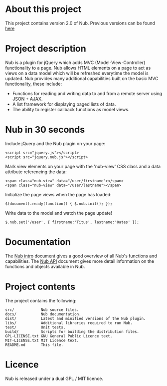 About this project
==================

This project contains version 2.0 of Nub. Previous versions can be found [here](https://github.com/juliangoacher/jquery.nub)


Project description
===================

Nub is a plugin for jQuery which adds MVC (Model-View-Controller) functionality to a page.
Nub allows HTML elements on a page to act as views on a data model which will be refreshed everytime the model is updated.
Nub provides many additional capabilities built on the basic MVC functionality, these include:

* Functions for reading and writing data to and from a remote server using JSON + AJAX.
* A list framework for displaying paged lists of data.
* The ability to register callback functions as model views.

Nub in 30 seconds
=================

Include jQuery and the Nub plugin on your page:

    <script src="jquery.js"></script>
    <script src="jquery.nub.js"></script>

Mark view elements on your page with the 'nub-view' CSS class and a data attribute referencing the data:

    <span class="nub-view" data="/user/firstname"></span>
    <span class="nub-view" data="/user/lastname"></span>

Initialize the page views when the page has loaded:

    $(document).ready(function() { $.nub.init(); });

Write data to the model and watch the page update!

    $.nub.set('/user', { firstname:'Titus', lastname:'Oates' });

Documentation
=============

The [Nub intro](http://innerfunction.com/jquery.nub/current/docs/nub-intro.html) document gives a good overview of all Nub's functions and capabilities.
The [Nub API](http://innerfunction.com/jquery.nub/current/docs/nub-api.html) document gives more detail information on the functions and objects available in Nub.

Project contents
================

The project contains the following:

    src/            Nub source files.
    docs/           Nub documentation.
    dist/           Latest and minified versions of the Nub plugin.
    libs/           Additional libraries required to run Nub.
    test/           Unit tests.
    build/          Scripts for building the distribution files.
    GPL-LICENSE.txt GNU General Public Licence text.
    MIT-LICENSE.txt MIT Licence text.
    README.md       This file.

Licence
=======

Nub is released under a dual GPL / MIT licence.

